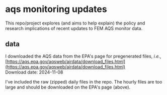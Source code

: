 # aqs monitoring updates

This repo/project explores (and aims to help explain) the policy and research implications of recent updates to FEM AQS monitor data.

## data

I downloaded the AQS data from the EPA's page for pregenerated files, *i.e.*, 
<br>[https://aqs.epa.gov/aqsweb/airdata/download_files.html](https://aqs.epa.gov/aqsweb/airdata/download_files.html)
<br>Download date: 2024-11-08

I've included the raw (zipped) daily files in the repo. The hourly files are too large and should be downloaded on the EPA's page (above).
